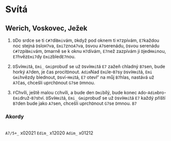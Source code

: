 # Svítá
## Werich, Voskovec, Ježek

1. `D`Do srdce se ti `C#7`dí`Bmi`vám,
`D`když pod oknem ti `H7`zpívám,
`E7`každou noc stejná `D`slo`H7`va, `Emi7`zno`A7`va,
`D`svou `A7`serenádu, `D`svou serenádu `C#7`zpí`Bmi`vám,
`D`marně se k oknu `H7`dívám,
`E7`než zazpívám ji `D`jed`Hmi`nou,
`E7`hvěz`Emi7`dy `Emi`zbled`E7`nou.

2. `D`Sví`Hmi`tá, `Emi_` `Gmi`probuď se už `D`sví`Hmi`tá `E7`
zažeň chladný `B7`sen, bude horký `A7`den,
je čas procit`D`nout.
`Adim`Nad `Emi`le-`B7`sy `D`sví`Hmi`tá, `Emi`
`Gmi`hvězdy blednout, `D`sví-`Hmi`tá, `E7` 
otevř' na můj `B7`hlas, nastává už `A7`čas,
chcešli uprch`D`nout `G7`se `D`mnou.

3. `F`Chvíli, ještě malou `C`chvíli,
a bude den `Dmi`bílý,
bude konec `A`do-`Adim`bro-`Emi`druž-`B7`ství.
`D`Sví`Hmi`tá, `Emi_` `Gmi`probuď se už `D`sví`Hmi`tá `E7`
každý příští `B7`den bude jako `A7`sen,
chcešli uprch`D`nout `G7`se `D`mnou. `B7`

### Akordy
\
`A7/5+_` x02021
`Edim_` x12020
`Adim_` x01212
